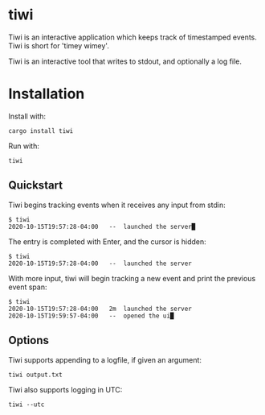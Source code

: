 # tiwi
Tiwi is an interactive application which keeps track of timestamped events.  Tiwi is short for 'timey wimey'.

Tiwi is an interactive tool that writes to stdout, and optionally a log file.

# Installation
Install with:
```
cargo install tiwi
```

Run with:
```
tiwi
```
## Quickstart
Tiwi begins tracking events when it receives any input from stdin:
```
$ tiwi
2020-10-15T19:57:28-04:00	--	launched the server█
```

The entry is completed with Enter, and the cursor is hidden:
```
$ tiwi
2020-10-15T19:57:28-04:00	--	launched the server
```

With more input, tiwi will begin tracking a new event and print the previous event span:
```
$ tiwi
2020-10-15T19:57:28-04:00	2m	launched the server
2020-10-15T19:59:57-04:00	--	opened the ui█
```

## Options
Tiwi supports appending to a logfile, if given an argument:
```
tiwi output.txt
```

Tiwi also supports logging in UTC:
```
tiwi --utc
```